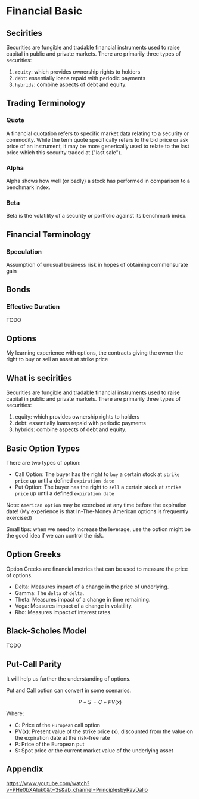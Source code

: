 # Financial Basic

## Secirities

Securities are fungible and tradable financial instruments used to raise capital in public and private markets. There are primarily three types of securities: 
1. `equity`: which provides ownership rights to holders
2. `debt`: essentially loans repaid with periodic payments
3. `hybrids`: combine aspects of debt and equity.



## Trading Terminology

### Quote
A financial quotation refers to specific market data relating to a security or commodity. While the term quote specifically refers to the bid price or ask price of an instrument, it may be more generically used to relate to the last price which this security traded at ("last sale").

### Alpha
Alpha shows how well (or badly) a stock has performed in comparison to a benchmark index.

### Beta
Beta is the volatility of a security or portfolio against its benchmark index.

## Financial Terminology
### Speculation
Assumption of unusual business risk in hopes of obtaining commensurate gain

## Bonds
### Effective Duration
TODO


## Options
My learning experience with options, the contracts giving the owner the right to buy or sell an asset at strike price

## What is secirities
Securities are fungible and tradable financial instruments used to raise capital in public and private markets. There are primarily three types of securities: 
1. equity: which provides ownership rights to holders
2. debt: essentially loans repaid with periodic payments
3. hybrids: combine aspects of debt and equity.

## Basic Option Types
There are two types of option:
- Call Option: The buyer has the right to `buy` a certain stock at `strike price` up until a defined `expiration date`
- Put Option: The buyer has the right to `sell` a certain stock at `strike price` up until a defined `expiration date`

Note: `American option` may be exercised at any time before the expiration date!
(My experience is that In-The-Money American options is frequently exercised)

Small tips: when we need to increase the leverage, use the option might be the good idea if we can control the risk.

## Option Greeks
Option Greeks are financial metrics that can be used to measure the price of options.
- Delta: Measures impact of a change in the price of underlying.
- Gamma: The `delta` of `delta`.
- Theta: Measures impact of a change in time remaining.
- Vega: Measures impact of a change in volatility.
- Rho: Measures impact of interest rates.

## Black-Scholes Model
TODO


## Put-Call Parity
It will help us further the understanding of options. 

Put and Call option can convert in some scenarios.

$$ P + S = C + PV(x) $$

Where:
- C: Price of the `European` call option 
- PV(x): Present value of the strike price (x), discounted from the value on the expiration
date at the risk-free rate 
- P: Price of the European put 
- S: Spot price or the current market value of the underlying asset


## Appendix
https://www.youtube.com/watch?v=PHe0bXAIuk0&t=3s&ab_channel=PrinciplesbyRayDalio